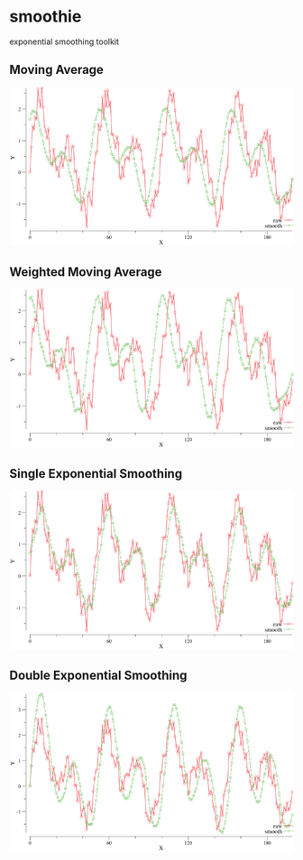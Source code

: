 # smoothie
exponential smoothing toolkit

## Moving Average
![](https://github.com/eliothedeman/smoothie/blob/master/moving_average.png?raw=true)

## Weighted Moving Average
![](https://github.com/eliothedeman/smoothie/blob/master/weighted_average.png?raw=true)

## Single Exponential Smoothing
![](https://github.com/eliothedeman/smoothie/blob/master/single_smooth.png?raw=true)

## Double Exponential Smoothing
![](https://github.com/eliothedeman/smoothie/blob/master/double_smooth.png?raw=true)